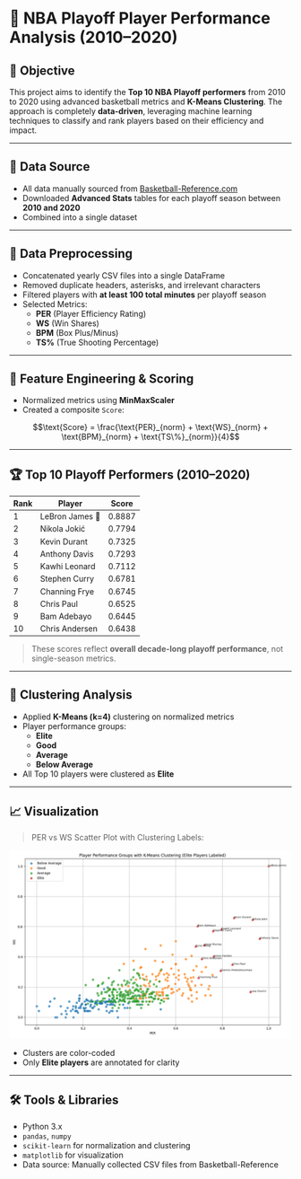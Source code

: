 # 🏀 NBA Playoff Player Performance Analysis (2010–2020)

## 🎯 Objective

This project aims to identify the **Top 10 NBA Playoff performers** from 2010 to 2020 using advanced basketball metrics and **K-Means Clustering**. The approach is completely **data-driven**, leveraging machine learning techniques to classify and rank players based on their efficiency and impact.

---

## 📂 Data Source

- All data manually sourced from [Basketball-Reference.com](https://www.basketball-reference.com/)
- Downloaded **Advanced Stats** tables for each playoff season between **2010 and 2020**
- Combined into a single dataset

---

## 🧹 Data Preprocessing

- Concatenated yearly CSV files into a single DataFrame
- Removed duplicate headers, asterisks, and irrelevant characters
- Filtered players with **at least 100 total minutes** per playoff season
- Selected Metrics:
  - **PER** (Player Efficiency Rating)
  - **WS** (Win Shares)
  - **BPM** (Box Plus/Minus)
  - **TS%** (True Shooting Percentage)

---

## 🧠 Feature Engineering & Scoring

- Normalized metrics using **MinMaxScaler**
- Created a composite `Score`:
  
```math
\text{Score} = \frac{\text{PER}_{norm} + \text{WS}_{norm} + \text{BPM}_{norm} + \text{TS\%}_{norm}}{4}
```

---

## 🏆 Top 10 Playoff Performers (2010–2020)

| Rank | Player            | Score   |
|------|-------------------|---------|
| 1    | LeBron James 🥇  | 0.8887  |
| 2    | Nikola Jokić      | 0.7794  |
| 3    | Kevin Durant      | 0.7325  |
| 4    | Anthony Davis     | 0.7293  |
| 5    | Kawhi Leonard     | 0.7112  |
| 6    | Stephen Curry     | 0.6781  |
| 7    | Channing Frye     | 0.6745  |
| 8    | Chris Paul        | 0.6525  |
| 9    | Bam Adebayo       | 0.6445  |
| 10   | Chris Andersen    | 0.6438  |

> These scores reflect **overall decade-long playoff performance**, not single-season metrics.

---

## 🤖 Clustering Analysis

- Applied **K-Means (k=4)** clustering on normalized metrics
- Player performance groups:
  - **Elite**
  - **Good**
  - **Average**
  - **Below Average**
- All Top 10 players were clustered as **Elite**

---

## 📈 Visualization

> PER vs WS Scatter Plot with Clustering Labels:

![Player Performance Clustering](Figure_1.png)

- Clusters are color-coded
- Only **Elite players** are annotated for clarity

---

## 🛠 Tools & Libraries

- Python 3.x
- `pandas`, `numpy`
- `scikit-learn` for normalization and clustering
- `matplotlib` for visualization
- Data source: Manually collected CSV files from Basketball-Reference